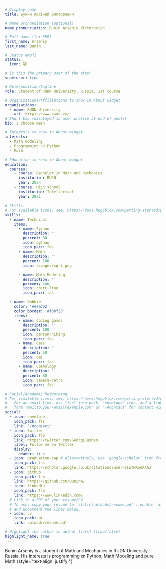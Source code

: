```yaml
---
# Display name
title: Бунин Арсений Викторович

# Name pronunciation (optional)
name_pronunciation: Bunin Arseniy Victorovich

# Full name (for SEO)
first_name: Arseniy
last_name: Bunin

# Status emoji
status:
  icon: 😺

# Is this the primary user of the site?
superuser: true

# Role/position/tagline
role: Student of RUDN University, Russia, 1st course

# Organizations/Affiliations to show in About widget
organizations:
  - name: RUDN University
    url: https://www.rudn.ru/
# Short bio (displayed in user profile at end of posts)
bio: I choose math

# Interests to show in About widget
interests:
  - Math modeling
  - Programming on Python
  - Math

# Education to show in About widget
education:
  courses:
    - course: Bachelor in Math and Mechanics
      institution: RUDN
      year: 2024
    - course: High school
      institution: Intellectual 
      year: 2021
    
# Skills
# For available icons, see: https://docs.hugoblox.com/getting-started/page-builder/#icons
skills:
  - name: Technical
    items:
      - name: Python
        description: ''
        percent: 80
        icon: python
        icon_pack: fas
      - name: Math
        description: ''
        percent: 100
        icon: /images/sqrt.png 

      - name: Math Modeling
        description: ''
        percent: 100
        icon: chart-line
        icon_pack: fas

  - name: Hobbies
    color: '#eeac02'
    color_border: '#f0bf23'
    items:
      - name: Coding games
        description: ''
        percent: 100
        icon: person-hiking
        icon_pack: fas
      - name: Cats
        description: ''
        percent: 60
        icon: cat
        icon_pack: fas
      - name: Cosmology
        description: ''
        percent: 80
        icon: camera-retro
        icon_pack: fas

# Social/Academic Networking
# For available icons, see: https://docs.hugoblox.com/getting-started/page-builder/#icons
#   For an email link, use "fas" icon pack, "envelope" icon, and a link in the
#   form "mailto:your-email@example.com" or "/#contact" for contact widget.
social:
  - icon: envelope
    icon_pack: fas
    link: '/#contact'
  - icon: twitter
    icon_pack: fab
    link: https://twitter.com/GeorgeCushen
    label: Follow me on Twitter
    display:
      header: true
  - icon: graduation-cap # Alternatively, use `google-scholar` icon from `ai` icon pack
    icon_pack: fas
    link: https://scholar.google.co.uk/citations?user=sIwtMXoAAAAJ
  - icon: github
    icon_pack: fab
    link: https://github.com/BuninAV
  - icon: linkedin
    icon_pack: fab
    link: https://www.linkedin.com/
  # Link to a PDF of your resume/CV.
  # To use: copy your resume to `static/uploads/resume.pdf`, enable `ai` icons in `params.yaml`,
  # and uncomment the lines below.
  - icon: cv
    icon_pack: ai
    link: uploads/resume.pdf

# Highlight the author in author lists? (true/false)
highlight_name: true
---
```


Bunin Arseniy is a student of Math and Mechanics in RUDN University, Russia. His interests is programming on Python, Math Modeling and pure Math
{style="text-align: justify;"}
